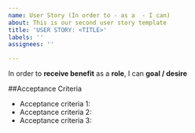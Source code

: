 ```yaml
---
name: User Story (In order to - as a  - I can)
about: This is our second user story template
title: 'USER STORY: <TITLE>'
labels: ''
assignees: ''

---
```


In order to **receive benefit** as a **role**, I can **goal / desire**

##Acceptance Criteria

* Acceptance criteria 1: 
* Acceptance criteria 2: 
* Acceptance criteria 3:
